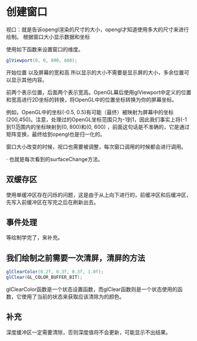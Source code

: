 # 创建窗口

视口：就是告诉opengl渲染的尺寸的大小，opengl才知道使用多大的尺寸来进行绘制。
根据窗口大小显示数据和坐标

使用如下函数来设置窗口的维度。

```java
glViewport(0, 0, 800, 600);
```

开始位置  以及屏幕的宽和高   所以显示的大小不需要是显示屏的大小，多余位置可以显示其他内容。

前两个表示位置，后面两个表示宽高。OpenGL幕后使用glViewport中定义的位置和宽高进行2D坐标的转换，将OpenGL中的位置坐标转换为你的屏幕坐标。

例如，OpenGL中的坐标(-0.5, 0.5)有可能（最终）被映射为屏幕中的坐标(200,450)。注意，处理过的OpenGL坐标范围只为-1到1，因此我们事实上将(-1到1)范围内的坐标映射到(0, 800)和(0, 600)
，前面这句话是不准确的，它是通过矩阵变换，最终给到opengl也是归一化的。


窗口大小改变的时候，视口也需要被调整，每次窗口调用的时候都会进行调用。

· 也就是每次看到的surfaceChange方法。


## 双缓存区

使用单缓冲区存在闪烁的问题，这是由于从上向下进行的，前缓冲区和后缓冲区，先写入前缓冲区在写完之后在刷新出去。


## 事件处理

等绘制学完了，来补充。

## 我们绘制之前需要一次清屏，清屏的方法

```java
glClearColor(0.2f, 0.3f, 0.3f, 1.0f);
glClear(GL_COLOR_BUFFER_BIT);
```

glClearColor函数是一个状态设置函数，而glClear函数则是一个状态使用的函数，它使用了当前的状态来获取应该清除为的颜色。

## 补充

深度缓冲区一定需要清除，否则深度值将不会更新，可能显示不出结果。